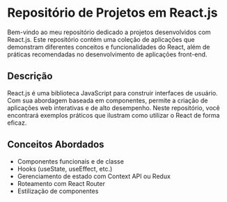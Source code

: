 # Repositório de Projetos em React.js

Bem-vindo ao meu repositório dedicado a projetos desenvolvidos com React.js. Este repositório contém uma coleção de aplicações que demonstram diferentes conceitos e funcionalidades do React, além de práticas recomendadas no desenvolvimento de aplicações front-end.

## Descrição

React.js é uma biblioteca JavaScript para construir interfaces de usuário. Com sua abordagem baseada em componentes, permite a criação de aplicações web interativas e de alto desempenho. Neste repositório, você encontrará exemplos práticos que ilustram como utilizar o React de forma eficaz.

## Conceitos Abordados

- Componentes funcionais e de classe
- Hooks (useState, useEffect, etc.)
- Gerenciamento de estado com Context API ou Redux
- Roteamento com React Router
- Estilização de componentes
